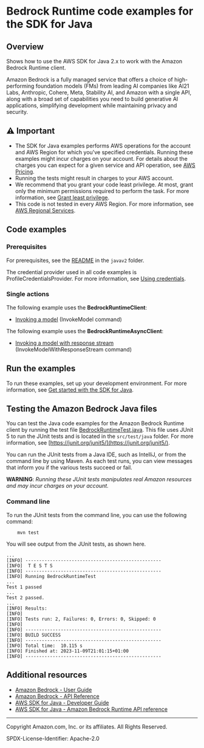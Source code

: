 # Bedrock Runtime code examples for the SDK for Java

## Overview
Shows how to use the AWS SDK for Java 2.x to work with the Amazon Bedrock Runtime client.

Amazon Bedrock is a fully managed service that offers a choice of high-performing foundation models (FMs) from leading AI companies like AI21 Labs, Anthropic, Cohere, Meta, Stability AI, and Amazon with a single API, along with a broad set of capabilities you need to build generative AI applications, simplifying development while maintaining privacy and security.

## ⚠️ Important
* The SDK for Java examples performs AWS operations for the account and AWS Region for which you've specified credentials. Running these examples might incur charges on your account. For details about the charges you can expect for a given service and API operation, see [AWS Pricing](https://aws.amazon.com/pricing/).
* Running the tests might result in charges to your AWS account.
* We recommend that you grant your code least privilege. At most, grant only the minimum permissions required to perform the task. For more information, see [Grant least privilege](https://docs.aws.amazon.com/IAM/latest/UserGuide/best-practices.html#grant-least-privilege).
* This code is not tested in every AWS Region. For more information, see [AWS Regional Services](https://aws.amazon.com/about-aws/global-infrastructure/regional-product-services).

## Code examples

### Prerequisites

For prerequisites, see the [README](../../README.md) in the `javav2` folder.

The credential provider used in all code examples is ProfileCredentialsProvider. For more information, see [Using credentials](https://docs.aws.amazon.com/sdk-for-java/latest/developer-guide/credentials.html).

### Single actions

The following example uses the **BedrockRuntimeClient**:

- [Invoking a model](./src/main/java/com/example/bedrockruntime/InvokeModel.java) (InvokeModel command)

The following example uses the **BedrockRuntimeAsyncClient**:

- [Invoking a model with response stream](./src/main/java/com/example/bedrockruntime/InvokeModelWithResponseStream.java) (InvokeModelWithResponseStream command)

## Run the examples

To run these examples, set up your development environment. For more information,
see [Get started with the SDK for Java](https://docs.aws.amazon.com/sdk-for-java/latest/developer-guide/setup.html).

## Testing the Amazon Bedrock Java files

You can test the Java code examples for the Amazon Bedrock Runtime client by running the test file [BedrockRuntimeTest.java](./src/test/java/BedrockRuntimeTest.java). This file uses JUnit 5 to run the JUnit tests and is located in the `src/test/java` folder. For more information, see [https://junit.org/junit5/](https://junit.org/junit5/).

You can run the JUnit tests from a Java IDE, such as IntelliJ, or from the command line by using Maven. As each test runs, you can view messages that inform you if the various tests succeed or fail.

**WARNING**: _Running these JUnit tests manipulates real Amazon resources and may incur charges on your account._

### Command line

To run the JUnit tests from the command line, you can use the following command:

		mvn test

You will see output from the JUnit tests, as shown here.

    ...
    [INFO] --------------------------------------------------
	[INFO]  T E S T S
    [INFO] --------------------------------------------------
	[INFO] Running BedrockRuntimeTest
    ...
	Test 1 passed
    ...
    Test 2 passed.
	...
	[INFO] Results:
	[INFO]
	[INFO] Tests run: 2, Failures: 0, Errors: 0, Skipped: 0
	[INFO]
	[INFO] --------------------------------------------------
	[INFO] BUILD SUCCESS
	[INFO] --------------------------------------------------
	[INFO] Total time:  10.115 s
	[INFO] Finished at: 2023-11-09T21:01:15+01:00
	[INFO] --------------------------------------------------

## Additional resources

* [Amazon Bedrock - User Guide](https://docs.aws.amazon.com/bedrock/latest/userguide)
* [Amazon Bedrock - API Reference](https://docs.aws.amazon.com/bedrock/latest/APIReference)
* [AWS SDK for Java - Developer Guide](https://docs.aws.amazon.com/sdk-for-java/latest/developer-guide/home.html)
* [AWS SDK for Java - Amazon Bedrock Runtime API reference](https://sdk.amazonaws.com/java/api/latest/software/amazon/awssdk/services/bedrockruntime/package-summary.html)

---

Copyright Amazon.com, Inc. or its affiliates. All Rights Reserved.

SPDX-License-Identifier: Apache-2.0